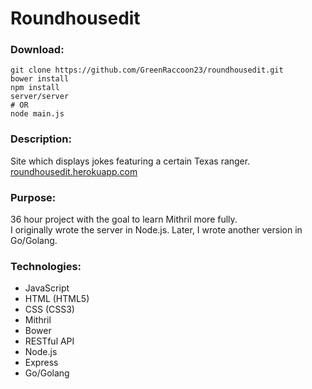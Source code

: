 # Roundhousedit

### Download:

    git clone https://github.com/GreenRaccoon23/roundhousedit.git
    bower install
    npm install
    server/server
    # OR
    node main.js

### Description:

Site which displays jokes featuring a certain Texas ranger.  
[roundhousedit.herokuapp.com](http://roundhousedit.herokuapp.com)  

### Purpose:

36 hour project with the goal to learn Mithril more fully.  
I originally wrote the server in Node.js. Later, I wrote another version in Go/Golang.  

### Technologies:

* JavaScript  
* HTML (HTML5)  
* CSS (CSS3)  
* Mithril  
* Bower  
* RESTful API  
* Node.js  
* Express  
* Go/Golang  
